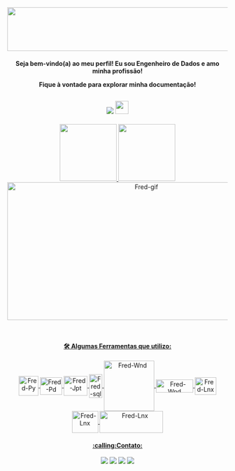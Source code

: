 <h2 align="center">
 <img src="https://s8.gifyu.com/images/cooltext412366360785179-1.png" width="650" height="100">     
</h2> 
<h4 align="center"> Seja bem-vindo(a) ao meu perfil! Eu sou Engenheiro de Dados e amo minha profissão!
  
  Fique à vontade para explorar minha documentação!  
</h4> 
<h2 align="center">
 <img src="https://komarev.com/ghpvc/?username=fredac86&label=VISITANTES&color=260083&style=for-the-badge"/>
 <img src="https://pa1.narvii.com/6547/729728d51c3f2c1125d530c1fdd82d946523f576_hq.gif" width="30" height="30">
 </h2> 

  <p align="center">
  <a href="https://github.com/fredac86">
  <img height="130em" src="https://github-readme-stats.vercel.app/api?username=fredac86&show_icons=true&theme=outrun&include_all_commits=true&count_private=true">
  <img height="130em" src="https://github-readme-stats.vercel.app/api/top-langs/?username=fredac86&layout=compact&langs_count=7&theme=outrun">
  <img align="center" alt="Fred-gif" height="315" width="620" src="https://64.media.tumblr.com/cca4f06484b447c0687f0325af5b38c9/428a8db1dc8ae92f-87/s1280x1920/7c751558b1d93e15c2d885cff2162ddb95059b8d.gifv"/>
  </p>   

<div style="display: inline_block" align="center"><br>  
  <h4 align="center">🛠 Algumas Ferramentas que utilizo:</h4>
  <img align="center" alt="Fred-Py" height="45" width="45" src="https://cdn.jsdelivr.net/gh/devicons/devicon/icons/python/python-original.svg">
  <img align="center" alt="Fred-Pd" height="40" width="50" src="https://www.pinclipart.com/picdir/big/367-3678882_python-logo-clipart-easy-pandas-python-logo-png.png">
  <img align="center" alt="Fred-Jpt" height="45" width="54" src="https://cdn.jsdelivr.net/gh/devicons/devicon/icons/jupyter/jupyter-original-wordmark.svg">
  <img align="center" alt="Fred-sql" height="54" width="30" src="https://symbols.getvecta.com/stencil_28/61_sql-database-generic.90b41636a8.svg">
  <img align="center" alt="Fred-Wnd" height="115" width="115" src="https://iconape.com/wp-content/files/bj/349525/svg/databricks-seeklogo.com.svg">
  <img align="center" alt="Fred-Wnd" height="30" width="85" src="https://upload.wikimedia.org/wikipedia/commons/thumb/a/a8/Microsoft_Azure_Logo.svg/187px-Microsoft_Azure_Logo.svg.png">
  <img align="center" alt="Fred-Lnx" height="40" width="49" src="https://seekicon.com/free-icon-download/linux_2.svg">
  <img align="center" alt="Fred-Lnx" height="50" width="60" src="https://www.instana.com/media/01_INSTANA_IconSet_ApacheSpark.svg">
  <img align="center" alt="Fred-Lnx" height="50" width="145" src="https://www.mentromax.com/img/Azure-Data-Factory-Logo.png">
 
</div>   
 
   
 <div> <p align="center">
   <h4 align="center">:calling:Contato:</h4>
   <p align="center">
   <a href = "mailto:fred.materiais@gmail.com"><img src="https://img.shields.io/badge/Gmail-D14836?style=for-the-badge&logo=gmail&logoColor=white" target="_blank"></a>
   <a href="https://www.linkedin.com/in/frederico-de-andrade-camargo/" target="_blank"><img src="https://img.shields.io/badge/-LinkedIn-%230077B5?style=for-the-badge&logo=linkedin&logoColor=white" target="_blank"></a>   
   <a href="https://discord.gg/9HSsxN8TeP" target="_blank"><img src="https://img.shields.io/badge/Discord-7289DA?style=for-the-badge&logo=discord&logoColor=white" target="_blank"></a>
  <a href="https://t.me/FredericoCamargo" target="_blank"><img src="https://img.shields.io/badge/Telegram-2CA5E0?style=for-the-badge&logo=telegram&logoColor=white" target="_blank"></a> </p>
  
   

 
</div>
